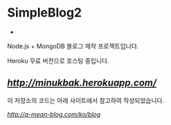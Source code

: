 # SimpleBlog2
-
Node.js + MongoDB 블로그 제작 프로젝트입니다.

Heroku 무료 버전으로 호스팅 중입니다.

*http://minukbak.herokuapp.com/*
-
이 저장소의 코드는 아래 사이트에서 참고하여 작성되었습니다.

*http://a-mean-blog.com/ko/blog*
